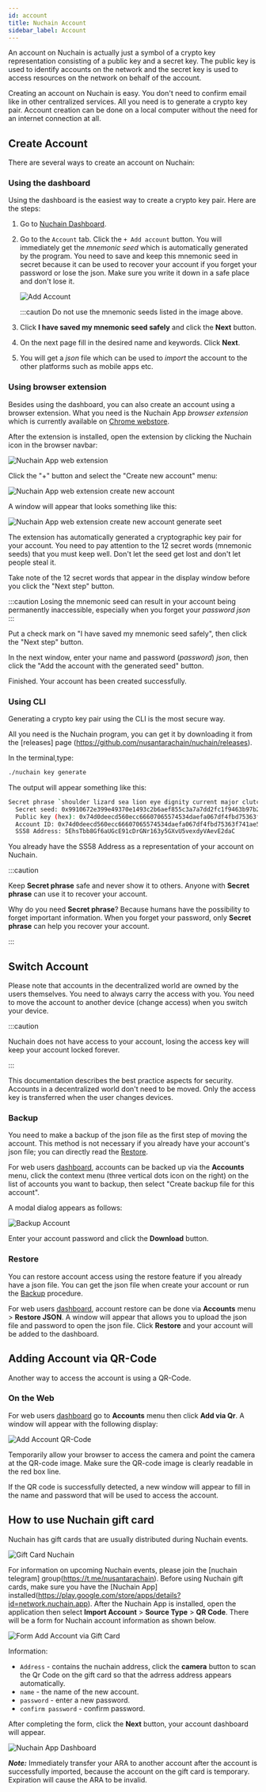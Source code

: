 ```yaml
---
id: account
title: Nuchain Account
sidebar_label: Account
---
```


An account on Nuchain is actually just a symbol of a crypto key representation consisting of a
public key and a secret key. The public key is used to identify accounts on the network and the
secret key is used to access resources on the network on behalf of the account.

Creating an account on Nuchain is easy. You don't need to confirm email like in other centralized
services. All you need is to generate a crypto key pair. Account creation can be done on a local
computer without the need for an internet connection at all.

## Create Account

There are several ways to create an account on Nuchain:

### Using the dashboard

Using the dashboard is the easiest way to create a crypto key pair. Here are the steps:

1. Go to [Nuchain Dashboard](https://dashboard.nuchain.network).
2. Go to the `Account` tab. Click the `+ Add account` button. You will immediately get the _mnemonic
   seed_ which is automatically generated by the program. You need to save and keep this mnemonic
   seed in secret because it can be used to recover your account if you forget your password or lose
   the json. Make sure you write it down in a safe place and don't lose it.

   ![Add Account](/img/add-account.png)

   :::caution Do not use the mnemonic seeds listed in the image above.

3. Click **I have saved my mnemonic seed safely** and click the **Next** button.
4. On the next page fill in the desired name and keywords. Click **Next**.
5. You will get a _json_ file which can be used to _import_ the account to the other platforms such
   as mobile apps etc.

### Using browser extension

Besides using the dashboard, you can also create an account using a browser extension. What you need
is the Nuchain App _browser extension_ which is currently available on
[Chrome webstore](https://chrome.google.com/webstore/detail/nuchain-app/hfcdboaniimgkememgmilhmnkdgggkne).

After the extension is installed, open the extension by clicking the Nuchain icon in the browser
navbar:

![Nuchain App web extension](/img/nuchain-app-web-extension1.png)

Click the "+" button and select the "Create new account" menu:

![Nuchain App web extension create new account](/img/nuchain-app-web-extension2.png)

A window will appear that looks something like this:

![Nuchain App web extension create new account generate seet](/img/nuchain-app-web-extension3.png)

The extension has automatically generated a cryptographic key pair for your account. You need to pay
attention to the 12 secret words (mnemonic seeds) that you must keep well. Don't let the seed get
lost and don't let people steal it.

Take note of the 12 secret words that appear in the display window before you click the "Next step"
button.

:::caution Losing the mnemonic seed can result in your account being permanently inaccessible,
especially when you forget your _password json_ :::

Put a check mark on "I have saved my mnemonic seed safely", then click the "Next step" button.

In the next window, enter your name and password (_password_) _json_, then click the "Add the
account with the generated seed" button.

Finished. Your account has been created successfully.

### Using CLI

Generating a crypto key pair using the CLI is the most secure way.

All you need is the Nuchain program, you can get it by downloading it from the [releases] page
(https://github.com/nusantarachain/nuchain/releases).

In the terminal,type:

```bash
./nuchain key generate
```

The output will appear something like this:

```bash
Secret phrase `shoulder lizard sea lion eye dignity current major clutch call antenna planet` is account:
  Secret seed: 0x9910672e399e49370e1493c2b6aef855c3a7a7dd2fc1f9463b97b29710ba3ffb
  Public key (hex): 0x74d0deecd560ecc66607065574534daefa067df4fbd75363f741ae5ae8de1d6b
  Account ID: 0x74d0deecd560ecc66607065574534daefa067df4fbd75363f741ae5ae8de1d6b
  SS58 Address: 5EhsTbb8Gf6aUGcE91cDrGNr163y5GXvU5vexdyVAevE2daC
```

You already have the SS58 Address as a representation of your account on Nuchain.

:::caution

Keep **Secret phrase** safe and never show it to others. Anyone with **Secret phrase** can use it to
recover your account.

Why do you need **Secret phrase**? Because humans have the possibility to forget important
information. When you forget your password, only **Secret phrase** can help you recover your
account.

:::

## Switch Account

Please note that accounts in the decentralized world are owned by the users themselves. You need to
always carry the access with you. You need to move the account to another device (change access)
when you switch your device.

:::caution

Nuchain does not have access to your account, losing the access key will keep your account locked
forever.

:::

This documentation describes the best practice aspects for security. Accounts in a decentralized
world don't need to be moved. Only the access key is transferred when the user changes devices.

### Backup

You need to make a backup of the json file as the first step of moving the account. This method is
not necessary if you already have your account's json file; you can directly read the
[Restore](#restore).

For web users [dashboard](https://dashboard.nuchain.network), accounts can be backed up via the
**Accounts** menu, click the context menu (three vertical dots icon on the right) on the list of
accounts you want to backup, then select "Create backup file for this account".

A modal dialog appears as follows:

![Backup Account](/img/backup-account.png)

Enter your account password and click the **Download** button.

### Restore

You can restore account access using the restore feature if you already have a json file. You can
get the json file when create your account or run the [Backup](#backup) procedure.

For web users [dashboard](https://dashboard.nuchain.network), account restore can be done via
**Accounts** menu > **Restore JSON**. A window will appear that allows you to upload the json file
and password to open the json file. Click **Restore** and your account will be added to the
dashboard.

## Adding Account via QR-Code

Another way to access the account is using a QR-Code.

### On the Web

For web users [dashboard](https://dashboard.nuchain.network) go to **Accounts** menu then click
**Add via Qr**. A window will appear with the following display:

![Add Account QR-Code](/img/add-account-qrcode.png)

Temporarily allow your browser to access the camera and point the camera at the QR-code image. Make
sure the QR-code image is clearly readable in the red box line.

If the QR code is successfully detected, a new window will appear to fill in the name and password
that will be used to access the account.

## How to use Nuchain gift card

Nuchain has gift cards that are usually distributed during Nuchain events.

![Gift Card Nuchain](https://imgur.com/SezyyEw.jpg)

For information on upcoming Nuchain events, please join the [nuchain telegram]
group(https://t.me/nusantarachain). Before using Nuchain gift cards, make sure you have the [Nuchain
App] installed(https://play.google.com/store/apps/details?id=network.nuchain.app). After the Nuchain
App is installed, open the application then select **Import Account** > **Source Type** > **QR
Code**. There will be a form for Nuchain account information as shown below.

![Form Add Account via Gift Card](https://imgur.com/FxzeEzd.jpg)

Information:

- `Address` - contains the nuchain address, click the **camera** button to scan the Qr Code on the
  gift card so that the adrress address appears automatically.
- `name` - the name of the new account.
- `password` - enter a new password.
- `confirm password` - confirm password.

After completing the form, click the **Next** button, your account dashboard will appear.

![Nuchain App Dashboard](https://imgur.com/nXoTcIj.jpg)

**_Note:_** Immediately transfer your ARA to another account after the account is successfully
imported, because the account on the gift card is temporary. Expiration will cause the ARA to be
invalid.
